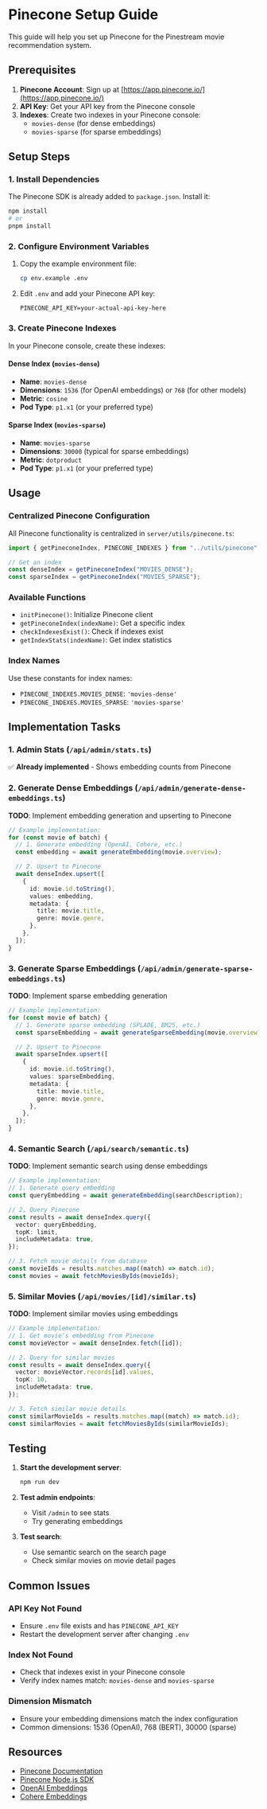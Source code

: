 # Pinecone Setup Guide

This guide will help you set up Pinecone for the Pinestream movie recommendation system.

## Prerequisites

1. **Pinecone Account**: Sign up at [https://app.pinecone.io/](https://app.pinecone.io/)
2. **API Key**: Get your API key from the Pinecone console
3. **Indexes**: Create two indexes in your Pinecone console:
   - `movies-dense` (for dense embeddings)
   - `movies-sparse` (for sparse embeddings)

## Setup Steps

### 1. Install Dependencies

The Pinecone SDK is already added to `package.json`. Install it:

```bash
npm install
# or
pnpm install
```

### 2. Configure Environment Variables

1. Copy the example environment file:

   ```bash
   cp env.example .env
   ```

2. Edit `.env` and add your Pinecone API key:
   ```
   PINECONE_API_KEY=your-actual-api-key-here
   ```

### 3. Create Pinecone Indexes

In your Pinecone console, create these indexes:

#### Dense Index (`movies-dense`)

- **Name**: `movies-dense`
- **Dimensions**: `1536` (for OpenAI embeddings) or `768` (for other models)
- **Metric**: `cosine`
- **Pod Type**: `p1.x1` (or your preferred type)

#### Sparse Index (`movies-sparse`)

- **Name**: `movies-sparse`
- **Dimensions**: `30000` (typical for sparse embeddings)
- **Metric**: `dotproduct`
- **Pod Type**: `p1.x1` (or your preferred type)

## Usage

### Centralized Pinecone Configuration

All Pinecone functionality is centralized in `server/utils/pinecone.ts`:

```typescript
import { getPineconeIndex, PINECONE_INDEXES } from "../utils/pinecone";

// Get an index
const denseIndex = getPineconeIndex("MOVIES_DENSE");
const sparseIndex = getPineconeIndex("MOVIES_SPARSE");
```

### Available Functions

- `initPinecone()`: Initialize Pinecone client
- `getPineconeIndex(indexName)`: Get a specific index
- `checkIndexesExist()`: Check if indexes exist
- `getIndexStats(indexName)`: Get index statistics

### Index Names

Use these constants for index names:

- `PINECONE_INDEXES.MOVIES_DENSE`: `'movies-dense'`
- `PINECONE_INDEXES.MOVIES_SPARSE`: `'movies-sparse'`

## Implementation Tasks

### 1. Admin Stats (`/api/admin/stats.ts`)

✅ **Already implemented** - Shows embedding counts from Pinecone

### 2. Generate Dense Embeddings (`/api/admin/generate-dense-embeddings.ts`)

**TODO**: Implement embedding generation and upserting to Pinecone

```typescript
// Example implementation:
for (const movie of batch) {
  // 1. Generate embedding (OpenAI, Cohere, etc.)
  const embedding = await generateEmbedding(movie.overview);

  // 2. Upsert to Pinecone
  await denseIndex.upsert([
    {
      id: movie.id.toString(),
      values: embedding,
      metadata: {
        title: movie.title,
        genre: movie.genre,
      },
    },
  ]);
}
```

### 3. Generate Sparse Embeddings (`/api/admin/generate-sparse-embeddings.ts`)

**TODO**: Implement sparse embedding generation

```typescript
// Example implementation:
for (const movie of batch) {
  // 1. Generate sparse embedding (SPLADE, BM25, etc.)
  const sparseEmbedding = await generateSparseEmbedding(movie.overview);

  // 2. Upsert to Pinecone
  await sparseIndex.upsert([
    {
      id: movie.id.toString(),
      values: sparseEmbedding,
      metadata: {
        title: movie.title,
        genre: movie.genre,
      },
    },
  ]);
}
```

### 4. Semantic Search (`/api/search/semantic.ts`)

**TODO**: Implement semantic search using dense embeddings

```typescript
// Example implementation:
// 1. Generate query embedding
const queryEmbedding = await generateEmbedding(searchDescription);

// 2. Query Pinecone
const results = await denseIndex.query({
  vector: queryEmbedding,
  topK: limit,
  includeMetadata: true,
});

// 3. Fetch movie details from database
const movieIds = results.matches.map((match) => match.id);
const movies = await fetchMoviesByIds(movieIds);
```

### 5. Similar Movies (`/api/movies/[id]/similar.ts`)

**TODO**: Implement similar movies using embeddings

```typescript
// Example implementation:
// 1. Get movie's embedding from Pinecone
const movieVector = await denseIndex.fetch([id]);

// 2. Query for similar movies
const results = await denseIndex.query({
  vector: movieVector.records[id].values,
  topK: 10,
  includeMetadata: true,
});

// 3. Fetch similar movie details
const similarMovieIds = results.matches.map((match) => match.id);
const similarMovies = await fetchMoviesByIds(similarMovieIds);
```

## Testing

1. **Start the development server**:

   ```bash
   npm run dev
   ```

2. **Test admin endpoints**:

   - Visit `/admin` to see stats
   - Try generating embeddings

3. **Test search**:
   - Use semantic search on the search page
   - Check similar movies on movie detail pages

## Common Issues

### API Key Not Found

- Ensure `.env` file exists and has `PINECONE_API_KEY`
- Restart the development server after changing `.env`

### Index Not Found

- Check that indexes exist in your Pinecone console
- Verify index names match: `movies-dense` and `movies-sparse`

### Dimension Mismatch

- Ensure your embedding dimensions match the index configuration
- Common dimensions: 1536 (OpenAI), 768 (BERT), 30000 (sparse)

## Resources

- [Pinecone Documentation](https://docs.pinecone.io/)
- [Pinecone Node.js SDK](https://docs.pinecone.io/docs/node)
- [OpenAI Embeddings](https://platform.openai.com/docs/guides/embeddings)
- [Cohere Embeddings](https://docs.cohere.com/reference/embed)
